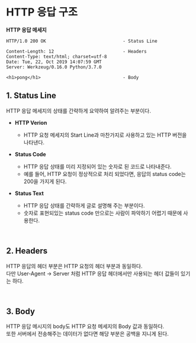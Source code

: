 # **HTTP 응답 구조**

**HTTP 응답 메세지**
~~~
HTTP/1.0 200 OK                             - Status Line

Content-Length: 12                          - Headers
Content-Type: text/html; charset=utf-8
Date: Tue, 22, Oct 2019 14:07:59 GMT
Server: Werkzeug/0.16.0 Python/3.7.0

<h1>pong</h1>                               - Body

~~~

## 1. **Status Line**
HTTP 응답 메세지의 상태를 간략하게 요약하여 알려주는 부분이다.

- **HTTP Verion**
    - HTTP 요청 메세지의 Start Line과 마찬가지로 사용하고 있는 HTTP 버전을 나타낸다.

- **Status Code**
    - HTTP 응답 상태를 미리 지정되어 있는 숫자로 된 코드로 나타내준다.
    - 예를 들어, HTTP 요청이 정상적으로 처리 되었다면, 응답의 status code는 200을 가지게 된다.

- **Status Text**
    - HTTP 응답 상태를 간략하게 글로 설명해 주는 부분이다.
    - 숫자로 표현되있는 status code 만으로는 사람이 파악하기 어렵기 때문에 사용한다.

<br>

## 2. **Headers**
HTTP 응답의 헤더 부분은 HTTP 요청의 헤더 부분과 동일하다.  
다만 User-Agent -> Server 처럼 HTTP 응답 헤더에서만 사용되는 헤더 값들이 있기는 하다.


<br>

## 3. **Body**
HTTP 응답 메시지의 body도 HTTP 요청 메세지의 Body 값과 동일하다.  
또한 서버에서 전송해주는 데이터가 없다면 해당 부분은 공백을 지니게 된다.